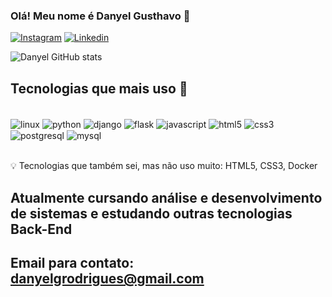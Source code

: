 ### Olá! Meu nome é Danyel Gusthavo 👋
[![Instagram](https://img.shields.io/badge/Instagram-6a329f?style=for-the-badge&logo=instagram&logoColor=white)](https://www.instagram.com/danyel.gusthavodev/)
[![Linkedin](https://img.shields.io/badge/LinkedIn-0077B5?style=for-the-badge&logo=linkedin&logoColor=white)](https://https://www.linkedin.com/in/danyel-rodrigues-9aa2a2285/)

![Danyel GitHub stats](https://github-readme-stats.vercel.app/api?username=Danyel5&show_icons=true&theme=tokyonight)

## Tecnologias que mais uso 🚀
<div style="display: inline_block"><br/>
  <img align="center" alt="linux" src="https://img.shields.io/badge/Linux-FCC624?style=for-the-badge&logo=linux&logoColor=black" />
  <img align="center" alt="python" src="https://img.shields.io/badge/Python-14354C?style=for-the-badge&logo=python&logoColor=white" />
  <img align="center" alt="django" src="https://img.shields.io/badge/Django-092E20?style=for-the-badge&logo=django&logoColor=white" />
  <img align="center" alt="flask" src="https://img.shields.io/badge/Flask-000000?style=for-the-badge&logo=flask&logoColor=white" />
  <img align="center" alt="javascript" src="https://img.shields.io/badge/JavaScript-323330?style=for-the-badge&logo=javascript&logoColor=F7DF1E" />
  <img align="center" alt="html5" src="https://img.shields.io/badge/HTML5-E34F26?style=for-the-badge&logo=html5&logoColor=white" />
  <img align="center" alt="css3" src="https://img.shields.io/badge/CSS3-1572B6?style=for-the-badge&logo=css3&logoColor=white" />
  <img align="center" alt="postgresql" src="https://img.shields.io/badge/PostgreSQL-316192?style=for-the-badge&logo=postgresql&logoColor=white" />
  <img align="center" alt="mysql" src="https://img.shields.io/badge/MySQL-00000F?style=for-the-badge&logo=mysql&logoColor=white" />
  

</div><br/>


💡 Tecnologias que também sei, mas não uso muito: HTML5, CSS3, Docker

## Atualmente cursando análise e desenvolvimento de sistemas e estudando outras tecnologias Back-End

## Email para contato: danyelgrodrigues@gmail.com
